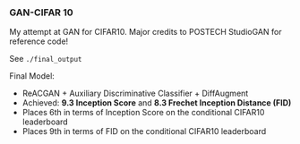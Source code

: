 ### GAN-CIFAR 10
My attempt at GAN for CIFAR10. Major credits to POSTECH StudioGAN for reference code!

See <code>./final_output</code>

Final Model:
- ReACGAN + Auxiliary Discriminative Classifier + DiffAugment
- Achieved: **9.3 Inception Score** and **8.3 Frechet Inception Distance (FID)**
- Places 6th in terms of Inception Score on the conditional CIFAR10 leaderboard
- Places 9th in terms of FID on the conditional CIFAR10 leaderboard